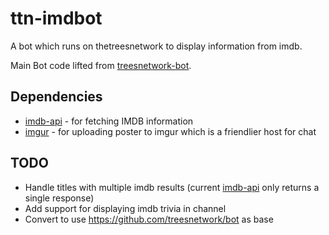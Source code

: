 # ttn-imdbot
A bot which runs on thetreesnetwork to display information from imdb.

Main Bot code lifted from [treesnetwork-bot](https://github.com/simonify/treesnetwork-bot).

## Dependencies
* [imdb-api](https://github.com/worr/node-imdb-api) - for fetching IMDB information
* [imgur](https://github.com/kaimallea/node-imgur) - for uploading poster to imgur which is a friendlier host for chat

## TODO
* Handle titles with multiple imdb results (current [imdb-api](https://github.com/worr/node-imdb-api) only returns a single response)
* Add support for displaying imdb trivia in channel
* Convert to use https://github.com/treesnetwork/bot as base
